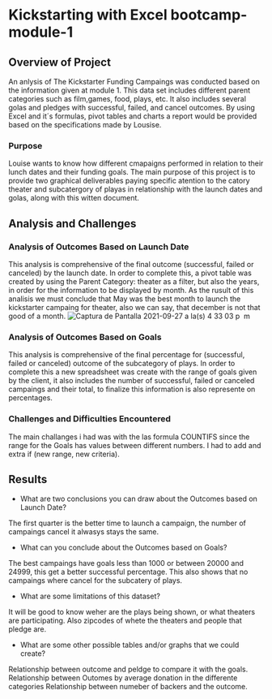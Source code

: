 # Kickstarting with Excel bootcamp-module-1 

## Overview of Project

An anlysis of The Kickstarter Funding Campaings was conducted based on the information given at module 1. This data set includes different parent categories such as film,games, food, plays, etc. It also includes several golas and pledges with successful, failed, and cancel outcomes. By using Excel and it´s formulas, pivot tables and charts a report would be provided based on the specifications made by Lousise.  


### Purpose

Louise wants to know how different cmapaigns performed in relation to their lunch dates and their funding goals. The main purpose of this project is to provide two graphical deliverables paying specific atention to the catory theater and subcatergory of playas in relationship with the launch dates and golas, along with this witten document. 

## Analysis and Challenges




### Analysis of Outcomes Based on Launch Date

This analysis is comprehensive of the final outcome (successful, failed or canceled) by the launch date. In order to complete this, a pivot table was created by using the Parent Category: theater as a filter, but also the years, in order for the information to be displayed by month. As the rusult of this analisis we must conclude that May was the best month to launch the kickstarter campaing for theater, also we can say, that december is not that good of a month. 
![Captura de Pantalla 2021-09-27 a la(s) 4 33 03 p  m](https://user-images.githubusercontent.com/37987602/134994313-e27cf723-a2aa-4076-8958-67bfba54fdd5.png)

### Analysis of Outcomes Based on Goals

This analysis is comprehensive of the final percentage for (successful, failed or canceled) outcome of the subcategory of plays. In order to complete this a new spreadsheet was create with the range of goals given by the client, it also includes the number of successful, failed or canceled campaings and their total, to finalize this information is also represente on percentages. 


### Challenges and Difficulties Encountered

The main challanges i had was with the las formula COUNTIFS since the range for the Goals has values between different numbers. I had to add and extra if (new range, new criteria).

## Results

- What are two conclusions you can draw about the Outcomes based on Launch Date?

The first quarter is the better time to launch a campaign, the number of campaings cancel it alwasys stays the same. 

- What can you conclude about the Outcomes based on Goals?

The best campaings have goals less than 1000 or between 20000 and 24999, this get a better successful percentage. This also shows that no campaings where cancel for the subcatery of plays. 

- What are some limitations of this dataset?

It will be good to know weher are the plays being shown, or what theaters are participating. Also zipcodes of whete the theaters and people that pledge are. 

- What are some other possible tables and/or graphs that we could create?

Relationship between outcome and peldge to compare it with the goals. 
Relationship between Outomes by average donation in the differente categories
Relationship between numeber of backers and the outcome. 